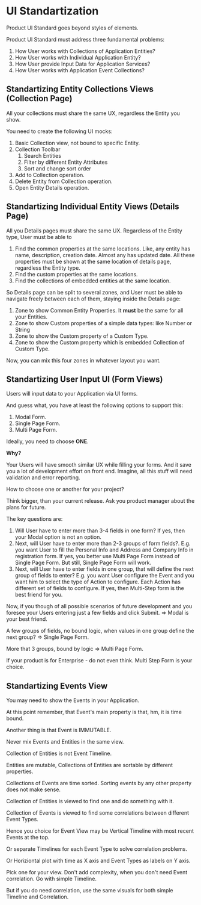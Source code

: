 # UI Standartization
Product UI Standard goes beyond styles of elements.

Product UI Standard must address three fundamental problems:
1. How User works with Collections of Application Entities?
2. How User works with Individual Application Entity?
3. How User provide Input Data for Application Services?
4. How User works with Application Event Collections?

## Standartizing Entity Collections Views (Collection Page)
All your collections must share the same UX, regardless the Entity you show.

You need to create the following UI mocks:
1. Basic Collection view, not bound to specific Entity.
2. Collection Toolbar
    1. Search Entities
    2. Filter by different Entity Attributes
    3. Sort and change sort order
3. Add to Collection operation.
4. Delete Entity from Collection operation.
5. Open Entity Details operation.

## Standartizing Individual Entity Views (Details Page)
All you Details pages must share the same UX.
Regardless of the Entity type, User must be able to
1. Find the common properties at the same locations. Like, any entity has name, description,
creation date. Almost any has updated date. All these properties must be shown at the same
location of details page, regardless the Entity type.
2. Find the custom properties at the same locations.
3. Find the collections of embedded entities at the same location.

So Details page can be split to several zones, and User must be able to navigate freely 
between each of them, staying inside the Details page:
1. Zone to show Common Entity Properties. It __must__ be the same for all your Entities.
2. Zone to show Custom properties of a simple data types: like Number or String
3. Zone to show the Custom property of a Custom Type.
4. Zone to show the Custom property which is embedded Collection of Custom Type.

Now, you can mix this four zones in whatever layout you want.

## Standartizing User Input UI (Form Views)
Users will input data to your Application via UI forms.

And guess what, you have at least the following options to support this:
1. Modal Form.
2. Single Page Form.
3. Multi Page Form.

Ideally, you need to choose __ONE__.

__Why?__

Your Users will have smooth similar UX while filling your forms.
And it save you a lot of development effort on front end.
Imagine, all this stuff will need validation and error reporting.

How to choose one or another for your project?

Think bigger, than your current release. Ask you product manager about the plans for future.

The key questions are:
1. Will User have to enter more than 3-4 fields in one form? If yes, then your Modal option
is not an option.
2. Next, will User have to enter more than 2-3 groups of form fields?.
E.g. you want User to fill the Personal Info and Address and Company Info in registration form.
If yes, you better use Multi Page Form instead of Single Page Form. But still, Single Page Form
will work.
3. Next, will User have to enter fields in one group, that will define the next group of 
fields to enter?
E.g. you want User configure the Event and you want him to select the type of Action to configure.
Each Action has different set of fields to configure.
If yes, then Multi-Step form is the best friend for you.

Now, if you though of all possible scenarios of future development and you foresee your Users entering
just a few fields and click Submit. => Modal is your best friend.

A few groups of fields, no bound logic, when values in one group define the next group? => Single Page
Form.

More that 3 groups, bound by logic => Multi Page Form.

If your product is for Enterprise - do not even think. Multi Step Form is your choice.

## Standartizing Events View
You may need to show the Events in your Application.

At this point remember, that Event's main property is that, hm, it is time bound.

Another thing is that Event is IMMUTABLE.

Never mix Events and Entities in the same view.

Collection of Entities is not Event Timeline.

Entities are mutable, Collections of Entities are sortable by different properties.

Collections of Events are time sorted. Sorting events by any other property does not make sense.

Collection of Entities is viewed to find one and do something with it.

Collection of Events is viewed to find some correlations between different Event Types.

Hence you choice for Event View may be Vertical Timeline with most recent Events at the top.

Or separate Timelines for each Event Type to solve correlation problems.

Or Horiziontal plot with time as X axis and Event Types as labels on Y axis.

Pick one for your view. Don't add complexity, when you don't need Event correlation. Go with
simple Timeline.

But if you do need correlation, use the same visuals for both simple Timeline and Correlation.